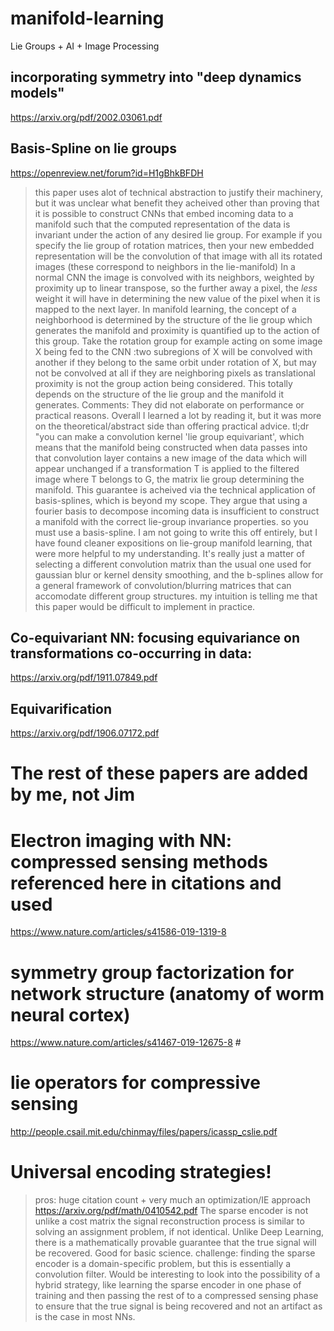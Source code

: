 # manifold-learning
Lie Groups + AI + Image Processing

## incorporating symmetry into "deep dynamics models"
https://arxiv.org/pdf/2002.03061.pdf

## Basis-Spline on lie groups
https://openreview.net/forum?id=H1gBhkBFDH
> this paper uses alot of technical abstraction to justify their machinery, but it was unclear what benefit
> they acheived other than proving that it is possible to construct CNNs that embed incoming data to a manifold
> such that the computed representation of the data is invariant under the action of any desired lie group.
> For example if you specify the lie group of rotation matrices, then your new embedded representation will
> be the convolution of that image with all its rotated images (these correspond to neighbors in the lie-manifold)
> In a normal CNN the image is convolved with its neighbors, weighted by proximity up to linear transpose, so
> the further away a pixel, the *less* weight it will have in determining the new value of the pixel when it is mapped
> to the next layer. In manifold learning, the concept of a neighborhood is determined by the structure of the
> lie group which generates the manifold and proximity is quantified up to the action of this group. Take
>  the rotation group for example acting on some image X being fed to the CNN :two subregions of X will be convolved with another if they belong to the same orbit under rotation of X, but
> may not be convolved at all if they are neighboring pixels as translational proximity is not the group action being considered. This totally depends on the structure of the lie group and the manifold it generates.
> Comments:
> They did not elaborate on performance or practical reasons. Overall I learned
> a lot by reading it, but it was more on the theoretical/abstract side than offering practical advice.
> tl;dr "you can make a convolution kernel 'lie group equivariant', which means that the manifold being constructed
> when data passes into that convolution layer contains a new image of the data which will appear unchanged if a transformation T is applied to the filtered image where T belongs to G, the matrix lie group determining the manifold.
> This guarantee is acheived via the technical application of basis-splines, which is beyond my scope. 
> They argue that using a fourier basis
> to decompose incoming data is insufficient to construct a manifold with the correct lie-group invariance properties. 
> so you must use a basis-spline. I am not going to write this off entirely, but I have found cleaner expositions on
> lie-group manifold learning, that were more helpful to my understanding. It's really just a matter of selecting a 
> different convolution matrix than the usual one used for gaussian blur or kernel density smoothing, and the b-splines
> allow for a general framework of convolution/blurring matrices that can accomodate different group structures. 
> my intuition is telling me that this paper would be difficult to implement in practice. 

## Co-equivariant NN: focusing equivariance on transformations co-occurring in data:
https://arxiv.org/pdf/1911.07849.pdf

## Equivarification
https://arxiv.org/pdf/1906.07172.pdf

# The rest of these papers are added by me, not Jim #
# Electron imaging with NN: compressed sensing methods referenced here in citations and used #
https://www.nature.com/articles/s41586-019-1319-8
# symmetry group factorization for network structure (anatomy of worm neural cortex) #
https://www.nature.com/articles/s41467-019-12675-8 #
# lie operators for compressive sensing #
http://people.csail.mit.edu/chinmay/files/papers/icassp_cslie.pdf
# Universal encoding strategies! #
> pros: huge citation count + very much an optimization/IE approach
https://arxiv.org/pdf/math/0410542.pdf
> The sparse encoder is not unlike a cost matrix
> the signal reconstruction process
is similar to solving an assignment problem, if not identical.
> Unlike Deep Learning, there is a mathematically provable
guarantee that the true signal will be recovered. Good for basic science.
> challenge: finding the sparse encoder is a domain-specific problem, but this is essentially a convolution
 filter.
>Would be interesting to look into the possibility of a hybrid strategy, like learning the sparse encoder in one phase of training and then passing the rest of to a compressed sensing phase to ensure that the true signal is being recovered and not an artifact as is the case in most NNs. 

